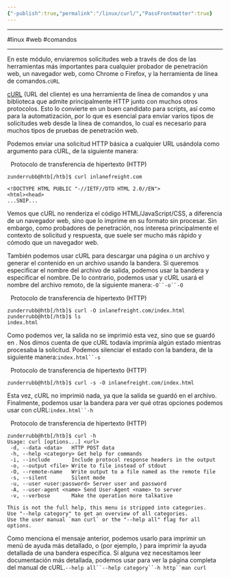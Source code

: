 ```yaml
---
{"-publish":true,"permalink":"/linux/curl/","PassFrontmatter":true}
---
```



------------
#linux #web #comandos 

----------------


En este módulo, enviaremos solicitudes web a través de dos de las herramientas más importantes para cualquier probador de penetración web, un navegador web, como Chrome o Firefox, y la herramienta de línea de comandos.`cURL`

[cURL](https://curl.haxx.se/) (URL del cliente) es una herramienta de línea de comandos y una biblioteca que admite principalmente HTTP junto con muchos otros protocolos. Esto lo convierte en un buen candidato para scripts, así como para la automatización, por lo que es esencial para enviar varios tipos de solicitudes web desde la línea de comandos, lo cual es necesario para muchos tipos de pruebas de penetración web.

Podemos enviar una solicitud HTTP básica a cualquier URL usándola como argumento para cURL, de la siguiente manera:

  Protocolo de transferencia de hipertexto (HTTP)

```shell-session
zunderrubb@htb[/htb]$ curl inlanefreight.com

<!DOCTYPE HTML PUBLIC "-//IETF//DTD HTML 2.0//EN">
<html><head>
...SNIP...
```

Vemos que cURL no renderiza el código HTML/JavaScript/CSS, a diferencia de un navegador web, sino que lo imprime en su formato sin procesar. Sin embargo, como probadores de penetración, nos interesa principalmente el contexto de solicitud y respuesta, que suele ser mucho más rápido y cómodo que un navegador web.

También podemos usar cURL para descargar una página o un archivo y generar el contenido en un archivo usando la bandera. Si queremos especificar el nombre del archivo de salida, podemos usar la bandera y especificar el nombre. De lo contrario, podemos usar y cURL usará el nombre del archivo remoto, de la siguiente manera:`-O``-o``-O`

  Protocolo de transferencia de hipertexto (HTTP)

```shell-session
zunderrubb@htb[/htb]$ curl -O inlanefreight.com/index.html
zunderrubb@htb[/htb]$ ls
index.html
```

Como podemos ver, la salida no se imprimió esta vez, sino que se guardó en . Nos dimos cuenta de que cURL todavía imprimía algún estado mientras procesaba la solicitud. Podemos silenciar el estado con la bandera, de la siguiente manera:`index.html``-s`

  Protocolo de transferencia de hipertexto (HTTP)

```shell-session
zunderrubb@htb[/htb]$ curl -s -O inlanefreight.com/index.html
```

Esta vez, cURL no imprimió nada, ya que la salida se guardó en el archivo. Finalmente, podemos usar la bandera para ver qué otras opciones podemos usar con cURL:`index.html``-h`

  Protocolo de transferencia de hipertexto (HTTP)

```shell-session
zunderrubb@htb[/htb]$ curl -h
Usage: curl [options...] <url>
 -d, --data <data>   HTTP POST data
 -h, --help <category> Get help for commands
 -i, --include       Include protocol response headers in the output
 -o, --output <file> Write to file instead of stdout
 -O, --remote-name   Write output to a file named as the remote file
 -s, --silent        Silent mode
 -u, --user <user:password> Server user and password
 -A, --user-agent <name> Send User-Agent <name> to server
 -v, --verbose       Make the operation more talkative

This is not the full help, this menu is stripped into categories.
Use "--help category" to get an overview of all categories.
Use the user manual `man curl` or the "--help all" flag for all options.
```

Como menciona el mensaje anterior, podemos usarlo para imprimir un menú de ayuda más detallado, o (por ejemplo, ) para imprimir la ayuda detallada de una bandera específica. Si alguna vez necesitamos leer documentación más detallada, podemos usar para ver la página completa del manual de cURL.`--help all``--help category``-h http``man curl`
